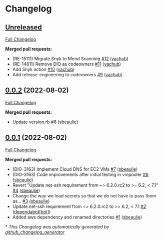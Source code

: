 # Changelog

## [Unreleased](https://github.com/puppetlabs/vmpooler-provider-ec2/tree/HEAD)

[Full Changelog](https://github.com/puppetlabs/vmpooler-provider-ec2/compare/0.0.2...HEAD)

**Merged pull requests:**

- \(RE-15111\) Migrate Snyk to Mend Scanning [\#12](https://github.com/puppetlabs/vmpooler-provider-ec2/pull/12) ([yachub](https://github.com/yachub))
- \(RE-14811\) Remove DIO as codeowners [\#11](https://github.com/puppetlabs/vmpooler-provider-ec2/pull/11) ([yachub](https://github.com/yachub))
- Add Snyk action [\#10](https://github.com/puppetlabs/vmpooler-provider-ec2/pull/10) ([yachub](https://github.com/yachub))
- Add release-engineering to codeowners [\#9](https://github.com/puppetlabs/vmpooler-provider-ec2/pull/9) ([yachub](https://github.com/yachub))

## [0.0.2](https://github.com/puppetlabs/vmpooler-provider-ec2/tree/0.0.2) (2022-08-02)

[Full Changelog](https://github.com/puppetlabs/vmpooler-provider-ec2/compare/0.0.1...0.0.2)

**Merged pull requests:**

- Update version.rb [\#8](https://github.com/puppetlabs/vmpooler-provider-ec2/pull/8) ([sbeaulie](https://github.com/sbeaulie))

## [0.0.1](https://github.com/puppetlabs/vmpooler-provider-ec2/tree/0.0.1) (2022-08-02)

[Full Changelog](https://github.com/puppetlabs/vmpooler-provider-ec2/compare/be877a20c5dc7b7ba839ca2c046c6407d1ed22b4...0.0.1)

**Merged pull requests:**

- \(DIO-3163\) Implement Cloud DNS for EC2 VMs [\#7](https://github.com/puppetlabs/vmpooler-provider-ec2/pull/7) ([sbeaulie](https://github.com/sbeaulie))
- \(DIO-3163\) Code improvements after initial testing in vmpooler [\#6](https://github.com/puppetlabs/vmpooler-provider-ec2/pull/6) ([sbeaulie](https://github.com/sbeaulie))
- Revert "Update net-ssh requirement from ~\> 6.2.0.rc2 to \>= 6.2, \< 7.1" [\#4](https://github.com/puppetlabs/vmpooler-provider-ec2/pull/4) ([sbeaulie](https://github.com/sbeaulie))
- Change the way we load secrets so that we do not have to pass them as… [\#3](https://github.com/puppetlabs/vmpooler-provider-ec2/pull/3) ([sbeaulie](https://github.com/sbeaulie))
- Update net-ssh requirement from ~\> 6.2.0.rc2 to \>= 6.2, \< 7.1 [\#2](https://github.com/puppetlabs/vmpooler-provider-ec2/pull/2) ([dependabot[bot]](https://github.com/apps/dependabot))
- Added aws dependency and renamed directories [\#1](https://github.com/puppetlabs/vmpooler-provider-ec2/pull/1) ([sbeaulie](https://github.com/sbeaulie))



\* *This Changelog was automatically generated by [github_changelog_generator](https://github.com/github-changelog-generator/github-changelog-generator)*
